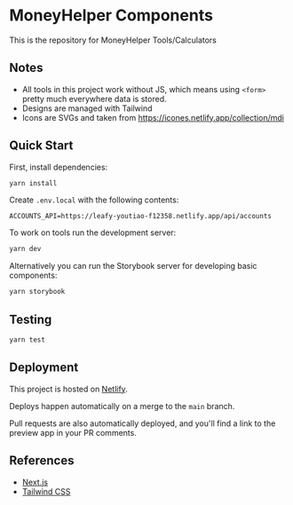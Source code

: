 # MoneyHelper Components

This is the repository for MoneyHelper Tools/Calculators

## Notes

- All tools in this project work without JS, which means using `<form>` pretty much everywhere data is stored.
- Designs are managed with Tailwind
- Icons are SVGs and taken from https://icones.netlify.app/collection/mdi

## Quick Start

First, install dependencies:

```bash
yarn install
```

Create `.env.local` with the following contents:

```
ACCOUNTS_API=https://leafy-youtiao-f12358.netlify.app/api/accounts
```

To work on tools run the development server:

```bash
yarn dev
```

Alternatively you can run the Storybook server for developing basic
components:

```bash
yarn storybook
```

## Testing

```bash
yarn test
```

## Deployment

This project is hosted on [Netlify](https://www.netlify.com/).

Deploys happen automatically on a merge to the `main` branch.

Pull requests are also automatically deployed, and you'll find a link to the
preview app in your PR comments.

## References

- [Next.js](https://nextjs.org/)
- [Tailwind CSS](https://tailwindcss.com/)
